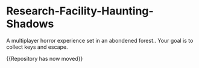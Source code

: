 # Research-Facility-Haunting-Shadows

A multiplayer horror experience set in an abondened forest.. Your goal is to collect keys and escape.

{{Repository has now moved}}
